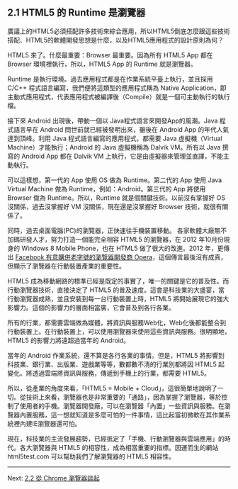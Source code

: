 ## 2.1 HTML5 的 Runtime 是瀏覽器

廣議上的HTML5必須搭配許多技術來綜合應用，所以HTML5倒底怎麼跟這些技術搭配、HTML5的軟體開發思想是什麼，以及HTML5應用程式的設計原則為何？

HTML5 來了。什麼最重要：Browser 最重要。因為所有 HTML5 App 都在 Browser 環境裡執行，所以，HTML5 App 的 Runtime 就是瀏覽器。

Runtime 是執行環境。過去應用程式都是在作業系統平臺上執行，並且採用 C/C++ 程式語言編寫，我們便將這類型的應用程式稱為 Native Application，即主動式應用程式，代表應用程式被編譯後（Compile）就是一個可主動執行的執行檔。

接下來 Android 出現後，帶動一個以 Java程式語言來開發App的風潮。Java 程式語言早在 Android 問世前就已經被發明出來，雖後在 Android App 的年代人氣達到頂峰。利用 Java 程式語言編寫的應用程式，都需要 Java 虛擬機（Virtual Machine）才能執行；Android 的 Java 虛擬機稱為 Dalvik VM。所有以 Java 撰寫的 Android App 都在 Dalvik VM 上執行，它是由虛擬器來管理並直譯，不能主動執行。

可以這樣想，第一代的 App 使用 OS 做為 Runtime。第二代的 App 使用 Java Virtual Machine 做為 Runtime，例如：Android。第三代的 App 將使用 Browser 做為 Runtime。所以，Runtime 就是個關鍵技術。以前沒有掌握好 OS 沒關係，過去沒掌握好 VM 沒關係，現在還是沒掌握好 Browser 技術，就很有關係了。

同時，過去桌面電腦(PC)的瀏覽器，正快速往手機裝置移動。 各家軟體大廠無不加碼研發人才，努力打造一個能完全相容 HTML5 的瀏覽器，在 2012 年10月份現身的 Windows 8 Mobile Phone，也在 HTML5 做了很大的改進。2012 年，更傳出 [Facebook 有意購併老字號的瀏覽器開發商 Opera][1]，這個傳言最後沒有成真，但顯示了瀏覽器在行動裝置產業的重要性。

[1]: http://www.techbang.com/posts/9559-facebook-to-buy-opera-browser "Facebook 要買下 Opera 瀏覽器，為自家瀏覽器預做準備？"

HTML5 成為移動網路的標準已經是既定的事實了，唯一的關鍵是它的普及性。而行動瀏覽器技術，直接決定了 HTML5 的普及速度。這會是科技業的大盛宴，當行動瀏覽器成熟，並且安裝到每一台行動裝置上時，HTML5 將開始展現它的強大影響力。這個的影響力的層面相當廣，它會普及到各行各業。

所有的行業，都需要雲端做為媒體，將資訊與服務Web化，Web化後都能整合到行動裝置上。在行動裝置上，可以使用瀏覽器來使用這些資訊與服務。很明顯地，HTML5 的影響力將遠超過當年的 Android。

當年的 Android 作業系統，還不算是各行各業的事情。但是，HTML5 將影響到科技業、銀行業、出版業、遊戲業等等，數都數不清的行業別都將因 HTML5 起變化。將透過雲端將資訊與服務，傳遞到手機上的行業，都需要 HTML5。

所以，從產業的角度來看，「HTML5 = Mobile + Cloud」，這很簡單地說明了一切。從技術上來看，瀏覽器也是非常重要的「通路」，因為掌握了瀏覽器，等於控制了使用者的手機。瀏覽器開發廠，可以在瀏覽器「內置」一些資訊與服務。在瀏覽器內置服務，這一想就知道是多麼可怕的一件事情，這比起當初微軟在其作業系統裡內建IE瀏覽器還可怕。

現在，科技業的主流發展趨勢，已經抵定了「手機、行動瀏覽器與雲端應用」的時代。各大瀏覽器與 HTML5 的相容性，成為相當重要的指標。因運而生的網站 html5test.com 可以幫助我們了解瀏覽器的 HTML5 相容性。

[1]: http://html5test.com/results/desktop.html

---

Next: [2.2 從 Chrome 瀏覽器談起](2-chrome.md)
